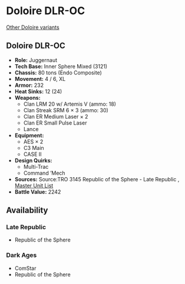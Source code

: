 # Doloire DLR-OC 

[Other Doloire variants](../doloire.md) 

## Doloire DLR-OC 

- **Role:** Juggernaut 
- **Tech Base:** Inner Sphere Mixed (3121) 
- **Chassis:** 80 tons (Endo Composite) 
- **Movement:** 4 / 6, XL 
- **Armor:** 232 
- **Heat Sinks:** 12 (24) 
- **Weapons:** 
  - Clan LRM 20 w/ Artemis V (ammo: 18) 
  - Clan Streak SRM 6 × 3 (ammo: 30) 
  - Clan ER Medium Laser × 2 
  - Clan ER Small Pulse Laser 
  - Lance 
- **Equipment:** 
  - AES × 2 
  - C3 Main 
  - CASE II 
- **Design Quirks:** 
  - Multi-Trac 
  - Command ’Mech 
- **Sources:** Source:TRO 3145 Republic of the Sphere - Late Republic , [Master Unit List](http://masterunitlist.info/Unit/Details/6681/doloire-dlr-oc) 
- **Battle Value:** 2242 

## Availability 

### Late Republic 

- Republic of the Sphere 

### Dark Ages 

- ComStar 
- Republic of the Sphere 

